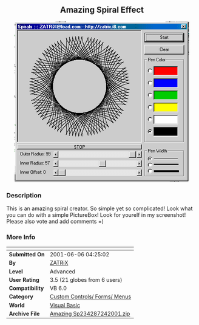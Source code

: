 ﻿<div align="center">

## Amazing Spiral Effect

<img src="PIC2001724151641423.gif">
</div>

### Description

This is an amazing spiral creator. So simple yet so complicated! Look what you can do with a simple PictureBox! Look for yourelf in my screenshot! Please also vote and add comments =)
 
### More Info
 


<span>             |<span>
---                |---
**Submitted On**   |2001-06-06 04:25:02
**By**             |[ZATRiX](https://github.com/Planet-Source-Code/PSCIndex/blob/master/ByAuthor/zatrix.md)
**Level**          |Advanced
**User Rating**    |3.5 (21 globes from 6 users)
**Compatibility**  |VB 6\.0
**Category**       |[Custom Controls/ Forms/  Menus](https://github.com/Planet-Source-Code/PSCIndex/blob/master/ByCategory/custom-controls-forms-menus__1-4.md)
**World**          |[Visual Basic](https://github.com/Planet-Source-Code/PSCIndex/blob/master/ByWorld/visual-basic.md)
**Archive File**   |[Amazing Sp234287242001\.zip](https://github.com/Planet-Source-Code/zatrix-amazing-spiral-effect__1-25441/archive/master.zip)








